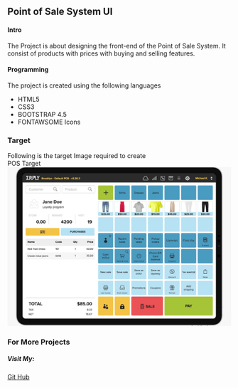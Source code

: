 ## Point of Sale System UI
#### Intro
The Project is about designing the front-end of the Point of Sale System. It consist of products with prices with buying and selling features.
#### Programming
The project is created using the following languages
* HTML5
* CSS3
* BOOTSTRAP 4.5
* FONTAWSOME Icons

### Target
Following is the target Image required to create\
POS Target![alt text](https://raw.githubusercontent.com/Usama-Taj/POS-UI/main/images/POS_Target.jpeg?raw=true)

### For More Projects
##### Visit My:
[Git Hub](https://github.com/usama-taj)
